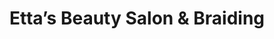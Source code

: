 ---
title: "Etta’s Beauty Salon & Braiding"
url: /essex/ettas-beauty-salon-und-braiding/
shop: Friseur
---